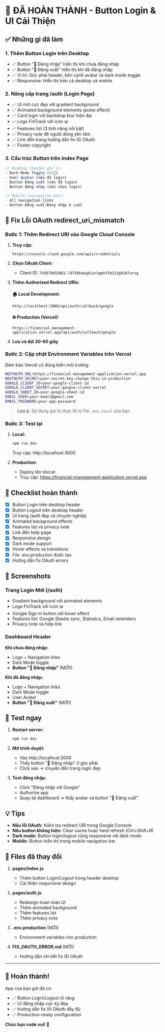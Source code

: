 # 🎉 ĐÃ HOÀN THÀNH - Button Login & UI Cải Thiện

## ✅ Những gì đã làm

### 1. **Thêm Button Login trên Desktop**
- ✅ Button "🔐 Đăng nhập" hiển thị khi chưa đăng nhập
- ✅ Button "🚪 Đăng xuất" hiển thị khi đã đăng nhập
- ✅ Vị trí: Góc phải header, bên cạnh avatar và dark mode toggle
- ✅ Responsive: Hiển thị trên cả desktop và mobile

### 2. **Nâng cấp trang /auth (Login Page)**
- ✅ UI mới cực đẹp với gradient background
- ✅ Animated background elements (pulse effect)
- ✅ Card login với backdrop blur hiện đại
- ✅ Logo FinTrack với icon 📊
- ✅ Features list (3 tính năng nổi bật)
- ✅ Privacy note để người dùng yên tâm
- ✅ Link đến trang hướng dẫn fix lỗi OAuth
- ✅ Footer copyright

### 3. **Cấu trúc Button trên Index Page**
```javascript
// Desktop (header phải):
- Dark Mode Toggle (☀️/🌙)
- User Avatar (nếu đã login)
- Button Đăng xuất (nếu đã login) 
- Button Đăng nhập (nếu chưa login)

// Mobile (navigation bar):
- All navigation links
- Button Đăng xuất/Đăng nhập ở cuối
```

## 🔧 Fix Lỗi OAuth redirect_uri_mismatch

### Bước 1: Thêm Redirect URI vào Google Cloud Console

1. **Truy cập:**
   ```
   https://console.cloud.google.com/apis/credentials
   ```

2. **Chọn OAuth Client:**
   - Client ID: `745870655061-l975bb4eg6ior5gmkf5d312g8107urvg`

3. **Thêm Authorized Redirect URIs:**

   #### 🏠 Local Development:
   ```
   http://localhost:3000/api/auth/callback/google
   ```

   #### 🌐 Production (Vercel):
   ```
   https://financial-management-application.vercel.app/api/auth/callback/google
   ```

4. **Lưu và đợi 30-60 giây**

### Bước 2: Cập nhật Environment Variables trên Vercel

Đảm bảo Vercel có đúng biến môi trường:

```bash
NEXTAUTH_URL=https://financial-management-application.vercel.app
NEXTAUTH_SECRET=your-secret-key-change-this-in-production
GOOGLE_CLIENT_ID=your-google-client-id
GOOGLE_CLIENT_SECRET=your-google-client-secret
GOOGLE_SHEET_ID=your-google-sheet-id
EMAIL_USER=your-email@gmail.com
EMAIL_PASSWORD=your-app-password
```

> **Lưu ý:** Sử dụng giá trị thực tế từ file `.env.local` của bạn

### Bước 3: Test lại

1. **Local:**
   ```powershell
   npm run dev
   ```
   Truy cập: http://localhost:3000

2. **Production:**
   - Deploy lên Vercel
   - Truy cập: https://financial-management-application.vercel.app

## 🎯 Checklist hoàn thành

- [x] Button Login trên desktop header
- [x] Button Logout trên desktop header
- [x] UI trang /auth đẹp và chuyên nghiệp
- [x] Animated background effects
- [x] Features list và privacy note
- [x] Link đến help page
- [x] Responsive design
- [x] Dark mode support
- [x] Hover effects và transitions
- [x] File .env.production được tạo
- [x] Hướng dẫn fix OAuth errors

## 📸 Screenshots

### Trang Login Mới (/auth)
- Gradient background với animated elements
- Logo FinTrack với icon 📊
- Google Sign In button với hover effect
- Features list: Google Sheets sync, Statistics, Email reminders
- Privacy note và help link

### Dashboard Header
**Khi chưa đăng nhập:**
- Logo + Navigation links
- Dark Mode toggle
- **Button "🔐 Đăng nhập"** (MỚI!)

**Khi đã đăng nhập:**
- Logo + Navigation links
- Dark Mode toggle
- User Avatar
- **Button "🚪 Đăng xuất"** (MỚI!)

## 🚀 Test ngay

1. **Restart server:**
   ```powershell
   npm run dev
   ```

2. **Mở trình duyệt:**
   - Vào http://localhost:3000
   - Thấy button "🔐 Đăng nhập" ở góc phải
   - Click vào → chuyển đến trang login đẹp

3. **Test đăng nhập:**
   - Click "Đăng nhập với Google"
   - Authorize app
   - Quay lại dashboard → thấy avatar và button "🚪 Đăng xuất"

## 💡 Tips

- **Nếu lỗi OAuth:** Kiểm tra redirect URI trong Google Console
- **Nếu button không hiện:** Clear cache hoặc hard refresh (Ctrl+Shift+R)
- **Dark mode:** Button login/logout cũng responsive với dark mode
- **Mobile:** Button hiển thị trong mobile navigation bar

## 📝 Files đã thay đổi

1. **pages/index.js**
   - Thêm button Login/Logout trong header desktop
   - Cải thiện responsive design

2. **pages/auth.js**
   - Redesign hoàn toàn UI
   - Thêm animated background
   - Thêm features list
   - Thêm privacy note

3. **.env.production** (MỚI)
   - Environment variables cho production

4. **FIX_OAUTH_ERROR.md** (MỚI)
   - Hướng dẫn chi tiết fix lỗi OAuth

---

## 🎊 Hoàn thành!

App của bạn giờ đã có:
- ✅ Button Login/Logout rõ ràng
- ✅ UI đăng nhập cực kỳ đẹp
- ✅ Hướng dẫn fix lỗi OAuth đầy đủ
- ✅ Production-ready configuration

**Chúc bạn code vui! 🚀**

